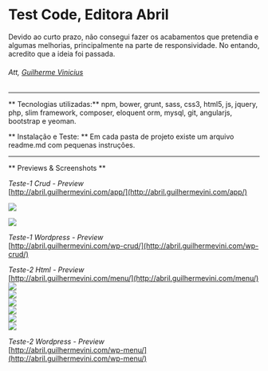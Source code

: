 # Test Code, Editora Abril

Devido ao curto prazo, não consegui fazer os acabamentos que pretendia e algumas melhorias, principalmente na parte de responsividade. No entando, acredito que a ideia foi passada.
###### Att, [Guilherme Vinicius](http://guilhermevini.com)  
___
** Tecnologias utilizadas:** npm, bower, grunt, sass, css3, html5, js, jquery, php, slim framework, composer, eloquent orm, mysql, git, angularjs, bootstrap e yeoman.  

** Instalação e Teste: ** Em cada pasta de projeto existe um arquivo readme.md com pequenas instruções.
___

** Previews & Screenshots **

*Teste-1 Crud - Preview*  
[http://abril.guilhermevini.com/app/](http://abril.guilhermevini.com/app/)

![](https://raw.githubusercontent.com/guilhermevini/EditoraAbril/master/Preview/001.PNG)  

![](https://raw.githubusercontent.com/guilhermevini/EditoraAbril/master/Preview/002.PNG)

*Teste-1 Wordpress - Preview*  
[http://abril.guilhermevini.com/wp-crud/](http://abril.guilhermevini.com/wp-crud/)

*Teste-2 Html - Preview*  
[http://abril.guilhermevini.com/menu/](http://abril.guilhermevini.com/menu/)
![](https://raw.githubusercontent.com/guilhermevini/EditoraAbril/master/Preview/003.PNG)  
![](https://raw.githubusercontent.com/guilhermevini/EditoraAbril/master/Preview/004.PNG)  
![](https://raw.githubusercontent.com/guilhermevini/EditoraAbril/master/Preview/005.PNG)  
![](https://raw.githubusercontent.com/guilhermevini/EditoraAbril/master/Preview/006.PNG)  
![](https://raw.githubusercontent.com/guilhermevini/EditoraAbril/master/Preview/007.PNG)  
![](https://raw.githubusercontent.com/guilhermevini/EditoraAbril/master/Preview/008.PNG)  

*Teste-2 Wordpress - Preview*  
[http://abril.guilhermevini.com/wp-menu/](http://abril.guilhermevini.com/wp-menu/)
